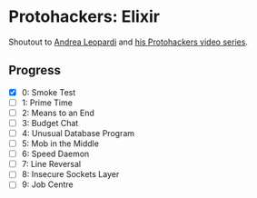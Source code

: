 # Protohackers: Elixir

Shoutout to [Andrea Leopardi](https://github.com/whatyouhide/protohackers_in_elixir) and [his Protohackers video series](https://www.youtube.com/watch?v=owz50_NYIZ8).

## Progress

- [X] 0: Smoke Test
- [ ] 1: Prime Time
- [ ] 2: Means to an End
- [ ] 3: Budget Chat
- [ ] 4: Unusual Database Program
- [ ] 5: Mob in the Middle
- [ ] 6: Speed Daemon
- [ ] 7: Line Reversal
- [ ] 8: Insecure Sockets Layer
- [ ] 9: Job Centre

